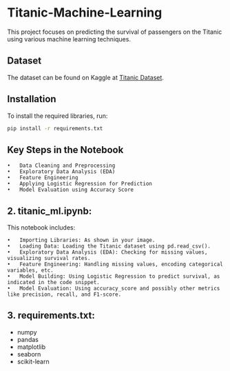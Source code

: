 # Titanic-Machine-Learning

This project focuses on predicting the survival of passengers on the Titanic using various machine learning techniques.

## Dataset
The dataset can be found on Kaggle at [Titanic Dataset](https://www.kaggle.com/c/titanic/overview).

## Installation
To install the required libraries, run:
```bash
pip install -r requirements.txt
```

## Key Steps in the Notebook

	•	Data Cleaning and Preprocessing
	•	Exploratory Data Analysis (EDA)
	•	Feature Engineering
	•	Applying Logistic Regression for Prediction
	•	Model Evaluation using Accuracy Score

 ## 2. titanic_ml.ipynb:

This notebook includes:

	•	Importing Libraries: As shown in your image.
	•	Loading Data: Loading the Titanic dataset using pd.read_csv().
	•	Exploratory Data Analysis (EDA): Checking for missing values, visualizing survival rates.
	•	Feature Engineering: Handling missing values, encoding categorical variables, etc.
	•	Model Building: Using Logistic Regression to predict survival, as indicated in the code snippet.
	•	Model Evaluation: Using accuracy_score and possibly other metrics like precision, recall, and F1-score.

 ## 	3.	requirements.txt:

- numpy
- pandas
- matplotlib
- seaborn
- scikit-learn
